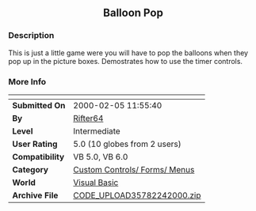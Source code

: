 ﻿<div align="center">

## Balloon Pop


</div>

### Description

This is just a little game were you will have to pop the balloons when they pop up in the picture boxes. Demostrates how to use the timer controls.
 
### More Info
 


<span>             |<span>
---                |---
**Submitted On**   |2000-02-05 11:55:40
**By**             |[Rifter64](https://github.com/Planet-Source-Code/PSCIndex/blob/master/ByAuthor/rifter64.md)
**Level**          |Intermediate
**User Rating**    |5.0 (10 globes from 2 users)
**Compatibility**  |VB 5\.0, VB 6\.0
**Category**       |[Custom Controls/ Forms/  Menus](https://github.com/Planet-Source-Code/PSCIndex/blob/master/ByCategory/custom-controls-forms-menus__1-4.md)
**World**          |[Visual Basic](https://github.com/Planet-Source-Code/PSCIndex/blob/master/ByWorld/visual-basic.md)
**Archive File**   |[CODE\_UPLOAD35782242000\.zip](https://github.com/Planet-Source-Code/rifter64-balloon-pop__1-6234/archive/master.zip)








